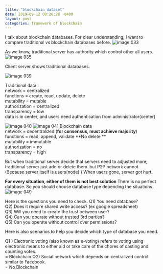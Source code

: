 ```yaml
---
title: "blockchain dataset"
date: 2019-09-12 08:26:28 -0400
layout: post
categories: framework of blockchain
---
```


I talk about blockchain databases. For clear understanding, I want to compare traditional vs blockchain databases before.
![image 033](https://user-images.githubusercontent.com/31816456/45428569-77934280-b6dc-11e8-94e3-dcab8e33d6e1.png)

As we know, traditional server has authority which control other all users.
![image 035](https://user-images.githubusercontent.com/31816456/45428603-8aa61280-b6dc-11e8-8fff-766b6fd14cd0.png)

Client server shows traditional databases.


![image 039](https://user-images.githubusercontent.com/31816456/45428631-985b9800-b6dc-11e8-816c-d9f7f1a0b790.png)

Traditional data    
network = centralized  
functions = create, read, update, delete  
mutability = mutable  
authorization = centralized  
transparency = low  
  data is in center, and users need authentication from administrator(center)
  

![image 040](https://user-images.githubusercontent.com/31816456/45428667-aad5d180-b6dc-11e8-907f-793fdcfaf93b.png)
![image 041](https://user-images.githubusercontent.com/31816456/45428690-b923ed80-b6dc-11e8-9f10-ccc506ab94f1.png)
Blockchain data  
network = decentralized (**for consensus, must achieve majority**)  
functions = read, append, validate **No delete **  
mutability = immutable  
authorization = no  
transparency = high  



But when traditional server decide that servers need to adjusted more, traditional server just add or delete them.
but P2P network cannot. (Because server itself is users(node) ) When users gone, server got hurt.

**For every situation, either of them is not best solution**
 There is no perfect database. So you should choose database type depending the situations.
![image 049](https://user-images.githubusercontent.com/31816456/45428724-cccf5400-b6dc-11e8-9ba9-0549f19c32b0.png)

Here is the questions you need to check. 
 Q1) You need database?  
 Q2) Does it require shared write access?  (ex google spreadsheet)  
 Q3) Will you need to create the trust between user?   
 Q4) Can you operate without trusted 3rd parties?  
 Q5) Can you operate without control over permissions?  
 
Here is also scenarios to help you decide which type of database you need.

Q1 ) Electronic voting (also known as e-voting) refers to voting using electronic means to either aid or take care of the chores of casting and counting votes.  
= Blockchain
Q2) Social network which depends on centralized control similar to Facebook.  
= No Blockchain

 
 
